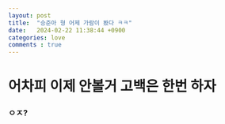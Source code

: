 ```yaml
---
layout: post
title:  "승준아 형 어제 가람이 봤다 ㅋㅋ"
date:   2024-02-22 11:38:44 +0900
categories: love
comments : true
---
```

# 어차피 이제 안볼거 고백은 한번 하자

### ㅇㅈ?



[jekyll-docs]: https://jekyllrb.com/docs/home
[jekyll-gh]:   https://github.com/jekyll/jekyll
[jekyll-talk]: https://talk.jekyllrb.com/
